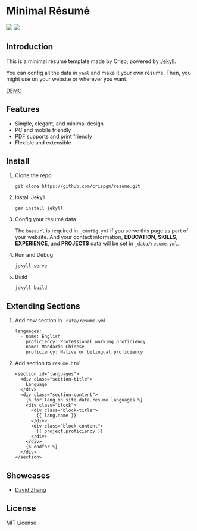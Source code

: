 # Minimal Résumé

![](https://img.shields.io/badge/license-MIT-blue.svg)
![](https://img.shields.io/badge/powered%20by-jekyll-red.svg)

## Introduction

This is a minimal résumé template made by Crisp, powered by [Jekyll](http://jekyllrb.com/).

You can config all the data in `yaml` and make it your own résumé. Then, you might use on your website or wherever you want.

[DEMO](https://crispgm.github.io/resume/resume.html)

## Features

* Simple, elegant, and minimal design
* PC and mobile friendly
* PDF supports and print friendly
* Flexible and extensible

## Install

1. Clone the repo

    ```
    git clone https://github.com/crispgm/resume.git
    ```

2. Install Jekyll

    ```
    gem install jekyll
    ```

3. Config your résumé data

    The `baseurl` is required in `_config.yml` if you serve this page as part of your website. And your contact information, __EDUCATION__, __SKILLS__, __EXPERIENCE__, and __PROJECTS__ data will be set in `_data/resume.yml`.

4. Run and Debug

    ```
    jekyll serve
    ```

5. Build

    ```
    jekyll build
    ```
## Extending Sections

1. Add new section in `_data/resume.yml`

    ```
    languages:
      - name: English
        proficiency: Professional working proficiency
      - name: Mandarin Chinese
        proficiency: Native or bilingual proficiency
    ```

2. Add section to `resume.html`

    ```
    <section id="languages">
      <div class="section-title">
        Language
      </div>
      <div class="section-content">
        {% for lang in site.data.resume.languages %}
        <div class="block">
          <div class="block-title">
            {{ lang.name }}
          </div>
          <div class="block-content">
            {{ project.proficiency }}
          </div>
        </div>
        {% endfor %}
      </div>
    </section>
    ```

## Showcases

* [David Zhang](https://crispgm.com/resume/)

## License

MIT License
